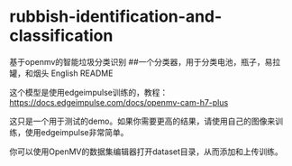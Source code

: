 # rubbish-identification-and-classification
基于openmv的智能垃圾分类识别
##一个分类器，用于分类电池，瓶子，易拉罐，和烟头 English README

这个模型是使用edgeimpulse训练的，教程： https://docs.edgeimpulse.com/docs/openmv-cam-h7-plus

这只是一个用于测试的demo。如果你需要更高的结果，请使用自己的图像来训练，使用edgeimpulse非常简单。

你可以使用OpenMV的数据集编辑器打开dataset目录，从而添加和上传训练。
